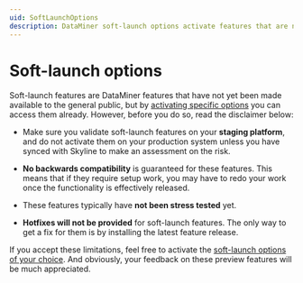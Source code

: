 ```yaml
---
uid: SoftLaunchOptions
description: DataMiner soft-launch options activate features that are not yet available to the general public. They should only be used on staging platforms.
---
```


# Soft-launch options

Soft-launch features are DataMiner features that have not yet been made available to the general public, but by [activating specific options](xref:Activating_Soft_Launch_Options) you can access them already. However, before you do so, read the disclaimer below:

- Make sure you validate soft-launch features on your **staging platform**, and do not activate them on your production system unless you have synced with Skyline to make an assessment on the risk.

- **No backwards compatibility** is guaranteed for these features. This means that if they require setup work, you may have to redo your work once the functionality is effectively released.

- These features typically have **not been stress tested** yet.

- **Hotfixes will not be provided** for soft-launch features. The only way to get a fix for them is by installing the latest feature release.

If you accept these limitations, feel free to activate the [soft-launch options of your choice](xref:Overview_of_Soft_Launch_Options). And obviously, your feedback on these preview features will be much appreciated.
